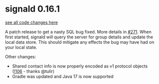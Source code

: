 # signald 0.16.1

[see all code changes here](https://gitlab.com/signald/signald/-/compare/0.16.0...0.16.1)

A patch release to get a nasty SQL bug fixed. More details in [#271](https://gitlab.com/signald/signald/-/issues/271).
When first started, signald will query the server for group details and update the local data store. This should mitigate
any effects the bug may have had on your local state.

Other changes:
* Shared contact info is now properly encoded as v1 protocol objects ([!106](https://gitlab.com/signald/signald/-/merge_requests/106) - thanks @tulir)
* Gradle was updated and Java 17 is now supported

<!--
changes since last release:

ccc3f5f (HEAD -> refs/heads/main, refs/remotes/origin/repair-groups-on-startup, refs/heads/repair-groups-on-startup) Automatically refresh all group data on startup
75b766c (refs/remotes/origin/main, refs/remotes/origin/HEAD) Fix setDecryptedGroup query
1f04d74 Add support for shared contacts
6d351b7 update gradle and add support for java 17
c548f95 (refs/remotes/origin/release-cleanup) some minor fixes to the release automation after first use
-->

